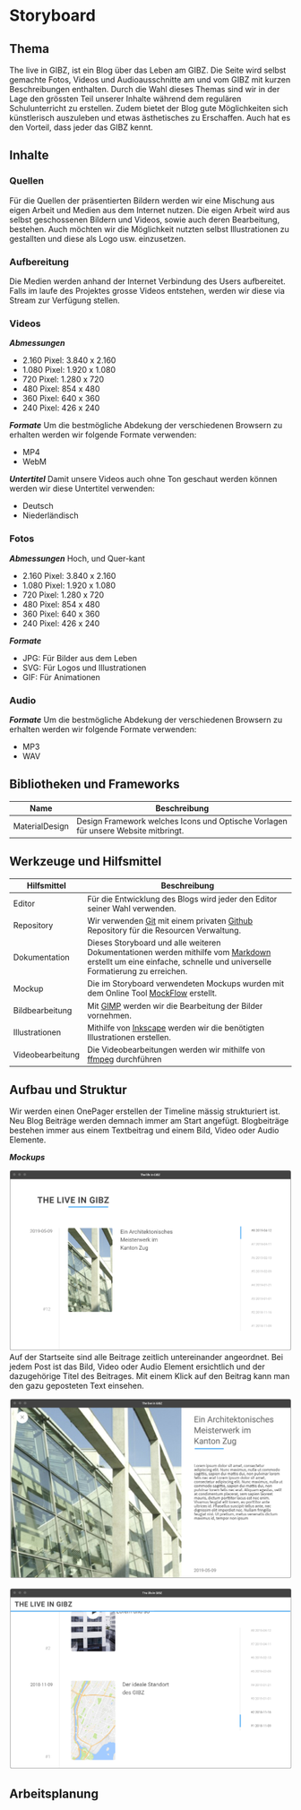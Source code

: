 Storyboard
==========

Thema
-----
The live in GIBZ, ist ein Blog über das Leben am GIBZ. Die Seite wird selbst gemachte Fotos, Videos und Audioausschnitte am und vom GIBZ mit kurzen Beschreibungen enthalten.
Durch die Wahl dieses Themas sind wir in der Lage den grössten Teil unserer Inhalte während dem regulären Schulunterricht zu erstellen. Zudem bietet der Blog gute Möglichkeiten sich künstlerisch auszuleben und etwas ästhetisches zu Erschaffen. Auch hat es den Vorteil, dass jeder das GIBZ kennt.

Inhalte
-------
### Quellen
Für die Quellen der präsentierten Bildern werden wir eine Mischung aus eigen Arbeit und Medien aus dem Internet nutzen. Die eigen Arbeit wird aus selbst geschossenen Bildern und Videos, sowie auch deren Bearbeitung, bestehen.
Auch möchten wir die Möglichkeit nutzten selbst Illustrationen zu gestallten und diese als Logo usw. einzusetzen.

### Aufbereitung
Die Medien werden anhand der Internet Verbindung des Users aufbereitet. Falls im laufe des Projektes grosse Videos entstehen, werden wir diese via Stream zur Verfügung stellen.

### Videos
***Abmessungen***
- 2.160 Pixel: 3.840 x 2.160
- 1.080 Pixel: 1.920 x 1.080
- 720 Pixel: 1.280 x 720
- 480 Pixel: 854 x 480
- 360 Pixel: 640 x 360
- 240 Pixel: 426 x 240

***Formate***
Um die bestmögliche Abdekung der verschiedenen Browsern zu erhalten werden wir folgende Formate verwenden:
- MP4
- WebM

***Untertitel***
Damit unsere Videos auch ohne Ton geschaut werden können werden wir diese Untertitel verwenden:
- Deutsch
- Niederländisch

### Fotos
***Abmessungen***
Hoch, und Quer-kant
- 2.160 Pixel: 3.840 x 2.160
- 1.080 Pixel: 1.920 x 1.080
- 720 Pixel: 1.280 x 720
- 480 Pixel: 854 x 480
- 360 Pixel: 640 x 360
- 240 Pixel: 426 x 240

***Formate***
- JPG: Für Bilder aus dem Leben
- SVG: Für Logos und Illustrationen
- GIF: Für Animationen

### Audio
***Formate***
Um die bestmögliche Abdekung der verschiedenen Browsern zu erhalten werden wir folgende Formate verwenden:
- MP3
- WAV

Bibliotheken und Frameworks
---------------------------
| Name            | Beschreibung                                                                                                       |
| ----------------| ------------------------------------------------------------------------------------------------------------------ |
| MaterialDesign  | Design Framework welches Icons und Optische Vorlagen für unsere Website mitbringt.                                 |

Werkzeuge und Hilfsmittel
-------------------------

| Hilfsmittel | Beschreibung |
| ---| --- |
| Editor | Für die Entwicklung des Blogs wird jeder den Editor seiner Wahl verwenden. |
| Repository | Wir verwenden [Git](https://git-scm.com/) mit einem privaten [Github](https://github.com) Repository für die Resourcen Verwaltung. |
| Dokumentation | Dieses Storyboard und alle weiteren Dokumentationen werden mithilfe vom [Markdown](https://en.wikipedia.org/wiki/Markdown) erstellt um eine einfache, schnelle und universelle Formatierung zu erreichen. |
| Mockup | Die im Storyboard verwendeten Mockups wurden mit dem Online Tool [MockFlow](https://mockflow.com/) erstellt. |
| Bildbearbeitung | Mit [GIMP](https://www.gimp.org/) werden wir die Bearbeitung der Bilder vornehmen. |
| Illustrationen  | Mithilfe von [Inkscape](https://inkscape.org/) werden wir die benötigten Illustrationen erstellen. |
| Videobearbeitung | Die Videobearbeitungen werden wir mithilfe von [ffmpeg](https://ffmpeg.org/) durchführen |


Aufbau und Struktur
-------------------
Wir werden einen OnePager erstellen der Timeline mässig strukturiert ist. Neu Blog Beiträge werden demnach immer am Start angefügt. Blogbeiträge bestehen immer aus einem Textbeitrag und einem Bild, Video oder Audio Elemente.  

***Mockups***

![Mainsite](main.PNG)
Auf der Startseite sind alle Beitrage zeitlich untereinander angeordnet. Bei jedem Post ist das Bild, Video oder Audio Element ersichtlich und der dazugehörige Titel des Beitrages. Mit einem Klick auf den Beitrag kann man den gazu geposteten Text einsehen.

![Mainsite](focus.PNG)

![Mainsite](main_scroll.PNG)

Arbeitsplanung
--------------
